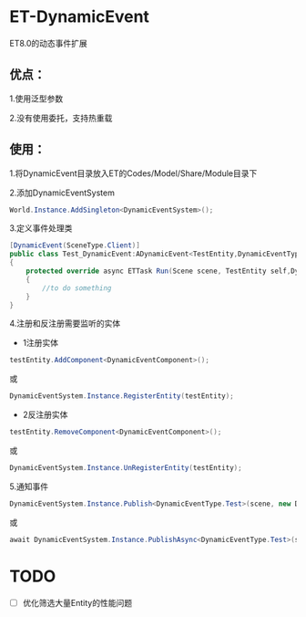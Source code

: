 # ET-DynamicEvent
ET8.0的动态事件扩展

## 优点：

1.使用泛型参数

2.没有使用委托，支持热重载

## 使用：

1.将DynamicEvent目录放入ET的Codes/Model/Share/Module目录下

2.添加DynamicEventSystem
```csharp
World.Instance.AddSingleton<DynamicEventSystem>();
```

3.定义事件处理类
```csharp
[DynamicEvent(SceneType.Client)]
public class Test_DynamicEvent:ADynamicEvent<TestEntity,DynamicEventType.Test>
{
    protected override async ETTask Run(Scene scene, TestEntity self,DynamicEventType.Test arg)
    {
        //to do something
    }
}
```

4.注册和反注册需要监听的实体

- 1注册实体
```csharp
testEntity.AddComponent<DynamicEventComponent>();
```
或
```csharp
DynamicEventSystem.Instance.RegisterEntity(testEntity);
```

- 2反注册实体
```csharp
testEntity.RemoveComponent<DynamicEventComponent>();
```
或
```csharp
DynamicEventSystem.Instance.UnRegisterEntity(testEntity);
```

5.通知事件
```csharp
DynamicEventSystem.Instance.Publish<DynamicEventType.Test>(scene, new DynamicEventType.Test())
```
或
```csharp
await DynamicEventSystem.Instance.PublishAsync<DynamicEventType.Test>(scene, new DynamicEventType.Test())
```

# TODO

 - [ ] 优化筛选大量Entity的性能问题
